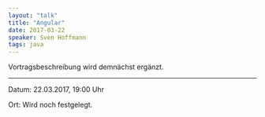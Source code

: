 ```yaml
---
layout: "talk"
title: "Angular"
date: 2017-03-22
speaker: Sven Hoffmann
tags: java
---
```


Vortragsbeschreibung wird demnächst ergänzt.

---

Datum: 22.03.2017, 19:00 Uhr

Ort: Wird noch festgelegt.
